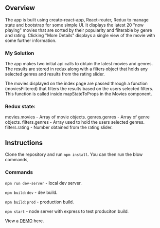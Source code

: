 ## Overview

The app is built using create-react-app, React-router, Redux to manage state and bootstrap for some simple UI. It displays the latest 20 "now playing" movies that are sorted by their popularity and filterable by genre and rating. Clicking "More Details" displays a single view of the movie with some further information.

### My Solution

The app makes two initial api calls to obtain the latest movies and genres. The results are stored in redux along with a filters object that holds any selected genres and results from the rating slider.

The movies displayed on the index page are passed through a function (moviesFiltered) that filters the results based on the users selected filters. This function is called inside mapStateToProps in the Movies component.

### Redux state:

movies.movies - Array of movie objects.
genres.genres - Array of genre objects.
filters.genres - Array used to hold the users selected genres.
filters.rating - Number obtained from the rating slider.

## Instructions

Clone the repository and run `npm install`. You can then run the blow commands,

### Commands

`npm run dev-server` - local dev server.

`npm build:dev` - dev build.

`npm build:prod` - production build.

`npm start` - node server with express to test produciton build.

View a [DEMO](https://jp-movie-database.netlify.com) here.
